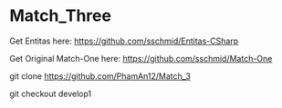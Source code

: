 # Match_Three
Get Entitas here: https://github.com/sschmid/Entitas-CSharp

Get Original Match-One here:
https://github.com/sschmid/Match-One

git clone https://github.com/PhamAn12/Match_3

git checkout develop1

